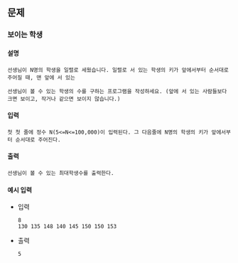 ## 문제

###  보이는 학생

#### 설명
```
선생님이 N명의 학생을 일렬로 세웠습니다. 일렬로 서 있는 학생의 키가 앞에서부터 순서대로 주어질 때, 맨 앞에 서 있는

선생님이 볼 수 있는 학생의 수를 구하는 프로그램을 작성하세요. (앞에 서 있는 사람들보다 크면 보이고, 작거나 같으면 보이지 않습니다.)
```

#### 입력
```
첫 첫 줄에 정수 N(5<=N<=100,000)이 입력된다. 그 다음줄에 N명의 학생의 키가 앞에서부터 순서대로 주어진다.
```

#### 출력
```
선생님이 볼 수 있는 최대학생수를 출력한다.
```

#### 예시 입력
- 입력
    ```
    8
    130 135 148 140 145 150 150 153
    ```
- 출력
    ```
  5    
  ```
